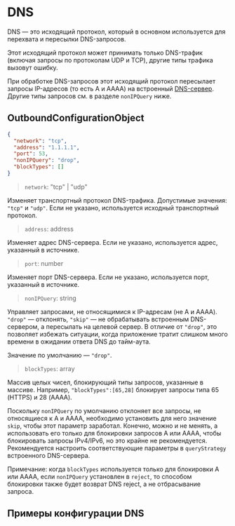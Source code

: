 # DNS

DNS — это исходящий протокол, который в основном используется для перехвата и пересылки DNS-запросов.

Этот исходящий протокол может принимать только DNS-трафик (включая запросы по протоколам UDP и TCP), другие типы трафика вызовут ошибку.

При обработке DNS-запросов этот исходящий протокол пересылает запросы IP-адресов (то есть A и AAAA) на встроенный [DNS-сервер](../dns.md). Другие типы запросов см. в разделе `nonIPQuery` ниже.

## OutboundConfigurationObject

```json
{
  "network": "tcp",
  "address": "1.1.1.1",
  "port": 53,
  "nonIPQuery": "drop",
  "blockTypes": []
}
```

> `network`: "tcp" | "udp"

Изменяет транспортный протокол DNS-трафика. Допустимые значения: `"tcp"` и `"udp"`. Если не указано, используется исходный транспортный протокол.

> `address`: address

Изменяет адрес DNS-сервера. Если не указано, используется адрес, указанный в источнике.

> `port`: number

Изменяет порт DNS-сервера. Если не указано, используется порт, указанный в источнике.

> `nonIPQuery`: string

Управляет запросами, не относящимися к IP-адресам (не A и AAAA). `"drop"` — отклонять, `"skip"` — не обрабатывать встроенным DNS-сервером, а пересылать на целевой сервер. В отличие от `"drop"`, это позволяет избежать ситуации, когда приложение тратит слишком много времени в ожидании ответа DNS до тайм-аута.

Значение по умолчанию — `"drop"`.

> `blockTypes`: array

Массив целых чисел, блокирующий типы запросов, указанные в массиве. Например, `"blockTypes":[65,28]` блокирует запросы типа 65 (HTTPS) и 28 (AAAA).

Поскольку `nonIPQuery` по умолчанию отклоняет все запросы, не относящиеся к A и AAAA, необходимо установить для него значение `skip`, чтобы этот параметр заработал. Конечно, можно и не менять, а использовать его только для блокировки запросов A или AAAA, чтобы блокировать запросы IPv4/IPv6, но это крайне не рекомендуется. Рекомендуется настроить соответствующие параметры в `queryStrategy` встроенного DNS-сервера.

Примечание: когда `blockTypes` используется только для блокировки A или AAAA, если `nonIPQuery` установлен в `reject`, то способом блокировки также будет возврат DNS reject, а не отбрасывание запроса.

## Примеры конфигурации DNS <Badge text="В РАЗРАБОТКЕ" type="warning"/>
